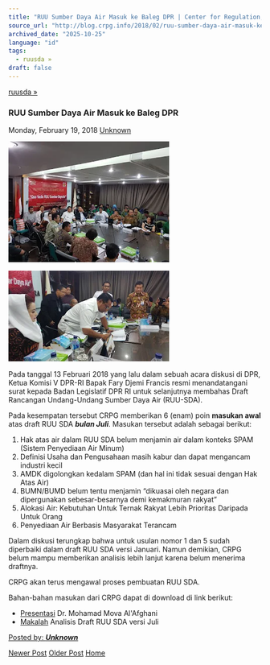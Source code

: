 ```yaml
---
title: "RUU Sumber Daya Air Masuk ke Baleg DPR | Center for Regulation, Policy and Governance (CRPG)"
source_url: "http://blog.crpg.info/2018/02/ruu-sumber-daya-air-masuk-ke-baleg-dpr.html"
archived_date: "2025-10-25"
language: "id"
tags:
  - ruusda »
draft: false
---
```


[ruusda »](http://blog.crpg.info/search/label/ruusda)

###  RUU Sumber Daya Air Masuk ke Baleg DPR 

Monday, February 19, 2018  [ Unknown ](https://www.blogger.com/profile/00655928445009738553 "author profile")

[![](/assets/images/asset_00025_IMG-20180213-WA0023.jpg)](https://blogger.googleusercontent.com/img/b/R29vZ2xl/AVvXsEg9VB3gJogI8ezSZ284AAMuttRSjRbACHy0vxWqwxX_2n6pcUlp5SQ3Ovl0rwVr3F9p-dCCbEsa6PyA2pr5-YIuwmNvSJz3qHUir7e_EqNXcE2pInDRK99Ivsz7rmUoDmn5Du1L5PPkLu0/s1600/IMG-20180213-WA0023.jpg)

  
  
  
  


[![](/assets/images/asset_00026_20180213_154537.jpg)](https://blogger.googleusercontent.com/img/b/R29vZ2xl/AVvXsEg2rfKT-ZlwaXAHFVoqeBc_TuNGx3DvUGxuyvk8057SLa61rHGc-KJI_QC8T-FexN1ni-8t1GZoseFhXctFkpd_GG91NjvjnqtW0Kr27lSp6PeofM8sgtyosVLkdnaiZMc9HGxNlx2igbo/s1600/20180213_154537.jpg)

  


  


  


Pada tanggal 13 Februari 2018 yang lalu dalam sebuah acara diskusi di DPR, Ketua Komisi V DPR-RI Bapak Fary Djemi Francis resmi menandatangani surat kepada Badan Legislatif DPR RI untuk selanjutnya membahas Draft Rancangan Undang-Undang Sumber Daya Air (RUU-SDA). 

  


Pada kesempatan tersebut CRPG memberikan 6 (enam) poin **masukan awal** atas draft RUU SDA **_bulan Juli_**. Masukan tersebut adalah sebagai berikut:

  


  1. Hak atas air dalam RUU SDA belum menjamin air dalam konteks SPAM (Sistem Penyediaan Air Minum)
  2. Definisi Usaha dan Pengusahaan masih kabur dan dapat mengancam industri kecil
  3. AMDK digolongkan kedalam SPAM (dan hal ini tidak sesuai dengan Hak Atas Air)
  4. BUMN/BUMD belum tentu menjamin “dikuasai oleh negara dan dipergunakan sebesar-besarnya demi kemakmuran rakyat”
  5. Alokasi Air: Kebutuhan Untuk Ternak Rakyat Lebih Prioritas Daripada Untuk Orang
  6. Penyediaan Air Berbasis Masyarakat Terancam



Dalam diskusi terungkap bahwa untuk usulan nomor 1 dan 5 sudah diperbaiki dalam draft RUU SDA versi Januari. Namun demikian, CRPG belum mampu memberikan analisis lebih lanjut karena belum menerima draftnya.

  


CRPG akan terus mengawal proses pembuatan RUU SDA. 

  


Bahan-bahan masukan dari CRPG dapat di download di link berikut:

  * [Presentasi](https://crpg.info/docs/ruusda/presentasi130218.ppsx) Dr. Mohamad Mova Al'Afghani
  * [Makalah](https://crpg.info/docs/ruusda/makalah13022018.pdf) Analisis Draft RUU SDA versi Juli



  


  
  


[ Posted by: _**Unknown**_ ](https://www.blogger.com/profile/00655928445009738553 "author profile")

[ ](https://www.blogger.com/email-post/1800407982648215581/3134332940496446738 "Email Post") [ ](https://www.blogger.com/post-edit.g?blogID=1800407982648215581&postID=3134332940496446738&from=pencil "Edit Post")

[Newer Post](http://blog.crpg.info/2018/08/seri-kajian-rancangan-undang-undang.html "Newer Post") [Older Post](http://blog.crpg.info/2017/07/indonesia-ogp-irm-end-of-term-report.html "Older Post") [Home](http://blog.crpg.info/)
